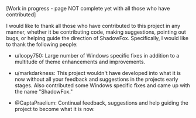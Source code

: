 [Work in progress - page NOT complete yet with all those who have contributed]

I would like to thank all those who have contributed to this project in any manner, whether it be contributing code, making suggestions, pointing out bugs, or helping guide the direction of ShadowFox. Specifically, I would like to thank the following people:

- u/loopy750: Large number of Windows specific fixes in addition to a multitude of theme enhancements and improvements.

- u/markdarkness: This project wouldn't have developed into what it is now without all your feedback and suggestions in the projects early stages.  Also contributed some Windows specific fixes and came up with the name "ShadowFox."

- @CaptaPraelium: Continual feedback, suggestions and help guiding the project to become what it is now.  
